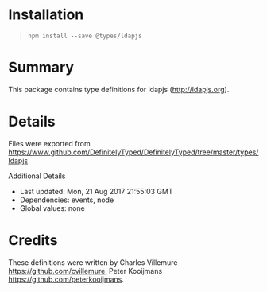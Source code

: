 # Installation
> `npm install --save @types/ldapjs`

# Summary
This package contains type definitions for ldapjs (http://ldapjs.org).

# Details
Files were exported from https://www.github.com/DefinitelyTyped/DefinitelyTyped/tree/master/types/ldapjs

Additional Details
 * Last updated: Mon, 21 Aug 2017 21:55:03 GMT
 * Dependencies: events, node
 * Global values: none

# Credits
These definitions were written by Charles Villemure <https://github.com/cvillemure>, Peter Kooijmans <https://github.com/peterkooijmans>.
